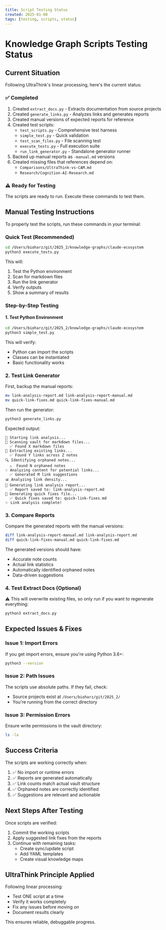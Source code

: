```yaml
---
title: Script Testing Status
created: 2025-01-08
tags: [testing, scripts, status]
---
```


# Knowledge Graph Scripts Testing Status

## Current Situation

Following UltraThink's linear processing, here's the current status:

### ✅ Completed
1. Created `extract_docs.py` - Extracts documentation from source projects
2. Created `generate_links.py` - Analyzes links and generates reports
3. Created manual versions of expected reports for reference
4. Created test scripts:
   - `test_scripts.py` - Comprehensive test harness
   - `simple_test.py` - Quick validation
   - `test_scan_files.py` - File scanning test
   - `execute_tests.py` - Full execution suite
   - `run_link_generator.py` - Standalone generator runner
5. Backed up manual reports as `-manual.md` versions
6. Created missing files that references depend on:
   - `Comparisons/UltraThink-vs-CAM.md`
   - `Research/Cognition-AI-Research.md`

### ⚠️ Ready for Testing
The scripts are ready to run. Execute these commands to test them.

## Manual Testing Instructions

To properly test the scripts, run these commands in your terminal:

### Quick Test (Recommended)
```bash
cd /Users/bioharz/git/2025_2/knowledge-graphs/claude-ecosystem
python3 execute_tests.py
```

This will:
1. Test the Python environment
2. Scan for markdown files
3. Run the link generator
4. Verify outputs
5. Show a summary of results

### Step-by-Step Testing

#### 1. Test Python Environment
```bash
cd /Users/bioharz/git/2025_2/knowledge-graphs/claude-ecosystem
python3 simple_test.py
```

This will verify:
- Python can import the scripts
- Classes can be instantiated
- Basic functionality works

### 2. Test Link Generator

First, backup the manual reports:
```bash
mv link-analysis-report.md link-analysis-report-manual.md
mv quick-link-fixes.md quick-link-fixes-manual.md
```

Then run the generator:
```bash
python3 generate_links.py
```

Expected output:
```
🚀 Starting link analysis...
📂 Scanning vault for markdown files...
  ✅ Found X markdown files
🔗 Extracting existing links...
  ✅ Found Y links across Z notes
🔍 Identifying orphaned notes...
  ⚠️  Found N orphaned notes
💡 Analyzing content for potential links...
  ✅ Generated M link suggestions
📊 Analyzing link density...
📝 Generating link analysis report...
  ✅ Report saved to: link-analysis-report.md
🔧 Generating quick fixes file...
  ✅ Quick fixes saved to: quick-link-fixes.md
✨ Link analysis complete!
```

### 3. Compare Reports

Compare the generated reports with the manual versions:
```bash
diff link-analysis-report-manual.md link-analysis-report.md
diff quick-link-fixes-manual.md quick-link-fixes.md
```

The generated versions should have:
- Accurate note counts
- Actual link statistics
- Automatically identified orphaned notes
- Data-driven suggestions

### 4. Test Extract Docs (Optional)

⚠️ This will overwrite existing files, so only run if you want to regenerate everything:
```bash
python3 extract_docs.py
```

## Expected Issues & Fixes

### Issue 1: Import Errors
If you get import errors, ensure you're using Python 3.6+:
```bash
python3 --version
```

### Issue 2: Path Issues
The scripts use absolute paths. If they fail, check:
- Source projects exist at `/Users/bioharz/git/2025_2/`
- You're running from the correct directory

### Issue 3: Permission Errors
Ensure write permissions in the vault directory:
```bash
ls -la
```

## Success Criteria

The scripts are working correctly when:
1. ✅ No import or runtime errors
2. ✅ Reports are generated automatically
3. ✅ Link counts match actual vault structure
4. ✅ Orphaned notes are correctly identified
5. ✅ Suggestions are relevant and actionable

## Next Steps After Testing

Once scripts are verified:
1. Commit the working scripts
2. Apply suggested link fixes from the reports
3. Continue with remaining tasks:
   - Create sync/update script
   - Add YAML templates
   - Create visual knowledge maps

## UltraThink Principle Applied

Following linear processing:
- Test ONE script at a time
- Verify it works completely
- Fix any issues before moving on
- Document results clearly

This ensures reliable, debuggable progress.